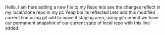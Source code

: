 Hello, I am here adding a new file to my Repo lets see the changes reflect in my local/clone repo in my pc
Yeap boi its reflected
Lets add this modified current line using git add to move it staging area,
using git commit we have our permanent snapshot of our current state of local repo with this line added.